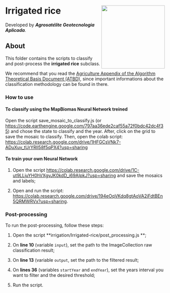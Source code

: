 <div>
    <img src='https://agrosatelite.com.br/wp-content/uploads/2019/02/logo_horizontal_negativo.png' height='auto' width='200' align='right'>
    <h1>Irrigated rice</h1>
</div>

Developed by ***Agrosatélite Geotecnologia Aplicada***.

## About

This folder contains the scripts to classify and post-process the **irrigated rice** subclass.

We recommend that you read the [Agriculture Appendix of the Algorithm Theoretical Basis Document (ATBD)](https://mapbiomas.org/download-dos-atbds), since important informations about the classification methodology can be found in there.

### How to use

#### To classify using the MapBiomas Neural Network treined

Open the script save_mosaic_to_classify.js (or https://code.earthengine.google.com/797aa36ede2caf55a72f0bdc42dc4f35) and chose the state to classify and the year. After, click on the grid to save the mosaic to classify. Then, open the colab script:  https://colab.research.google.com/drive/1HFGCsVNk7-ADuXuv_tUrYRll58f5qPX4?usp=sharing

#### To train your own Neural Network

1. Open the script https://colab.research.google.com/drive/1C-ut9LLjuYH0hVXgvJK0kdD_i69AIpkJ?usp=sharing and save the mosaics and labels;

2. Open and run the script: https://colab.research.google.com/drive/194eOqVKdq8gtAoVA2iFdtBEn5QRMWRVx?usp=sharing.


### Post-processing

To run the post-processing, follow these steps:

1. Open the script **irrigation/Irrigated-rice/post_processing.js **;

2. On **line 10** (variable `input`), set the path to the ImageCollection raw classification result;

3. On **line 13** (variable `output`, set the path to the filtered result;

4. On **lines 36** (variables `startYear` and `endYear`), set the years interval you want to filter and the desired threshold;

5. Run the script.
